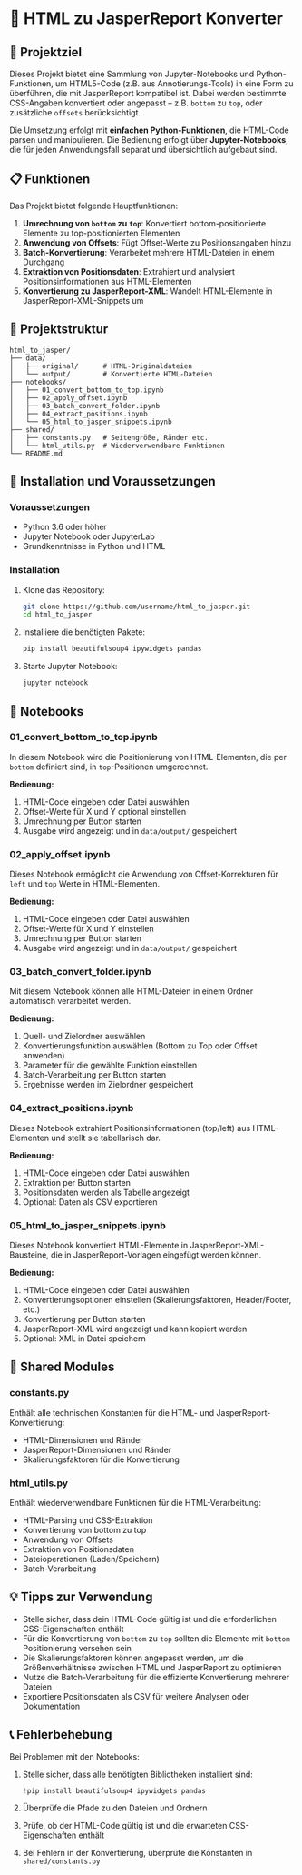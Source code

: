 # 🧾 HTML zu JasperReport Konverter

## 🎯 Projektziel

Dieses Projekt bietet eine Sammlung von Jupyter-Notebooks und Python-Funktionen, um HTML5-Code (z.B. aus Annotierungs-Tools) in eine Form zu überführen, die mit JasperReport kompatibel ist. Dabei werden bestimmte CSS-Angaben konvertiert oder angepasst – z.B. `bottom` zu `top`, oder zusätzliche `offsets` berücksichtigt.

Die Umsetzung erfolgt mit **einfachen Python-Funktionen**, die HTML-Code parsen und manipulieren. Die Bedienung erfolgt über **Jupyter-Notebooks**, die für jeden Anwendungsfall separat und übersichtlich aufgebaut sind.

## 📋 Funktionen

Das Projekt bietet folgende Hauptfunktionen:

1. **Umrechnung von `bottom` zu `top`**: Konvertiert bottom-positionierte Elemente zu top-positionierten Elementen
2. **Anwendung von Offsets**: Fügt Offset-Werte zu Positionsangaben hinzu
3. **Batch-Konvertierung**: Verarbeitet mehrere HTML-Dateien in einem Durchgang
4. **Extraktion von Positionsdaten**: Extrahiert und analysiert Positionsinformationen aus HTML-Elementen
5. **Konvertierung zu JasperReport-XML**: Wandelt HTML-Elemente in JasperReport-XML-Snippets um

## 📂 Projektstruktur

```
html_to_jasper/
├── data/
│   ├── original/      # HTML-Originaldateien
│   └── output/        # Konvertierte HTML-Dateien
├── notebooks/
│   ├── 01_convert_bottom_to_top.ipynb
│   ├── 02_apply_offset.ipynb
│   ├── 03_batch_convert_folder.ipynb
│   ├── 04_extract_positions.ipynb
│   └── 05_html_to_jasper_snippets.ipynb
├── shared/
│   ├── constants.py   # Seitengröße, Ränder etc.
│   └── html_utils.py  # Wiederverwendbare Funktionen
└── README.md
```

## 🔧 Installation und Voraussetzungen

### Voraussetzungen

- Python 3.6 oder höher
- Jupyter Notebook oder JupyterLab
- Grundkenntnisse in Python und HTML

### Installation

1. Klone das Repository:
   ```bash
   git clone https://github.com/username/html_to_jasper.git
   cd html_to_jasper
   ```

2. Installiere die benötigten Pakete:
   ```bash
   pip install beautifulsoup4 ipywidgets pandas
   ```

3. Starte Jupyter Notebook:
   ```bash
   jupyter notebook
   ```

## 📒 Notebooks

### 01_convert_bottom_to_top.ipynb

In diesem Notebook wird die Positionierung von HTML-Elementen, die per `bottom` definiert sind, in `top`-Positionen umgerechnet.

**Bedienung:**
1. HTML-Code eingeben oder Datei auswählen
2. Offset-Werte für X und Y optional einstellen
3. Umrechnung per Button starten
4. Ausgabe wird angezeigt und in `data/output/` gespeichert

### 02_apply_offset.ipynb

Dieses Notebook ermöglicht die Anwendung von Offset-Korrekturen für `left` und `top` Werte in HTML-Elementen.

**Bedienung:**
1. HTML-Code eingeben oder Datei auswählen
2. Offset-Werte für X und Y einstellen
3. Umrechnung per Button starten
4. Ausgabe wird angezeigt und in `data/output/` gespeichert

### 03_batch_convert_folder.ipynb

Mit diesem Notebook können alle HTML-Dateien in einem Ordner automatisch verarbeitet werden.

**Bedienung:**
1. Quell- und Zielordner auswählen
2. Konvertierungsfunktion auswählen (Bottom zu Top oder Offset anwenden)
3. Parameter für die gewählte Funktion einstellen
4. Batch-Verarbeitung per Button starten
5. Ergebnisse werden im Zielordner gespeichert

### 04_extract_positions.ipynb

Dieses Notebook extrahiert Positionsinformationen (top/left) aus HTML-Elementen und stellt sie tabellarisch dar.

**Bedienung:**
1. HTML-Code eingeben oder Datei auswählen
2. Extraktion per Button starten
3. Positionsdaten werden als Tabelle angezeigt
4. Optional: Daten als CSV exportieren

### 05_html_to_jasper_snippets.ipynb

Dieses Notebook konvertiert HTML-Elemente in JasperReport-XML-Bausteine, die in JasperReport-Vorlagen eingefügt werden können.

**Bedienung:**
1. HTML-Code eingeben oder Datei auswählen
2. Konvertierungsoptionen einstellen (Skalierungsfaktoren, Header/Footer, etc.)
3. Konvertierung per Button starten
4. JasperReport-XML wird angezeigt und kann kopiert werden
5. Optional: XML in Datei speichern

## 🧩 Shared Modules

### constants.py

Enthält alle technischen Konstanten für die HTML- und JasperReport-Konvertierung:

- HTML-Dimensionen und Ränder
- JasperReport-Dimensionen und Ränder
- Skalierungsfaktoren für die Konvertierung

### html_utils.py

Enthält wiederverwendbare Funktionen für die HTML-Verarbeitung:

- HTML-Parsing und CSS-Extraktion
- Konvertierung von bottom zu top
- Anwendung von Offsets
- Extraktion von Positionsdaten
- Dateioperationen (Laden/Speichern)
- Batch-Verarbeitung

## 💡 Tipps zur Verwendung

- Stelle sicher, dass dein HTML-Code gültig ist und die erforderlichen CSS-Eigenschaften enthält
- Für die Konvertierung von `bottom` zu `top` sollten die Elemente mit `bottom` Positionierung versehen sein
- Die Skalierungsfaktoren können angepasst werden, um die Größenverhältnisse zwischen HTML und JasperReport zu optimieren
- Nutze die Batch-Verarbeitung für die effiziente Konvertierung mehrerer Dateien
- Exportiere Positionsdaten als CSV für weitere Analysen oder Dokumentation

## 📞 Fehlerbehebung

Bei Problemen mit den Notebooks:

1. Stelle sicher, dass alle benötigten Bibliotheken installiert sind:
   ```python
   !pip install beautifulsoup4 ipywidgets pandas
   ```

2. Überprüfe die Pfade zu den Dateien und Ordnern
3. Prüfe, ob der HTML-Code gültig ist und die erwarteten CSS-Eigenschaften enthält
4. Bei Fehlern in der Konvertierung, überprüfe die Konstanten in `shared/constants.py`